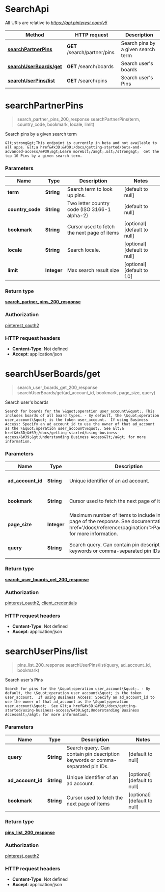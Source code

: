 # SearchApi

All URIs are relative to *https://api.pinterest.com/v5*

| Method | HTTP request | Description |
|------------- | ------------- | -------------|
| [**searchPartnerPins**](SearchApi.md#searchPartnerPins) | **GET** /search/partner/pins | Search pins by a given search term |
| [**searchUserBoards/get**](SearchApi.md#searchUserBoards/get) | **GET** /search/boards | Search user&#39;s boards |
| [**searchUserPins/list**](SearchApi.md#searchUserPins/list) | **GET** /search/pins | Search user&#39;s Pins |


<a name="searchPartnerPins"></a>
# **searchPartnerPins**
> search_partner_pins_200_response searchPartnerPins(term, country\_code, bookmark, locale, limit)

Search pins by a given search term

    &lt;strong&gt;This endpoint is currently in beta and not available to all apps. &lt;a href&#x3D;&#39;/docs/getting-started/beta-and-advanced-access/&#39;&gt;Learn more&lt;/a&gt;.&lt;/strong&gt;  Get the top 10 Pins by a given search term.

### Parameters

|Name | Type | Description  | Notes |
|------------- | ------------- | ------------- | -------------|
| **term** | **String**| Search term to look up pins. | [default to null] |
| **country\_code** | **String**| Two letter country code (ISO 3166-1 alpha-2) | [default to null] |
| **bookmark** | **String**| Cursor used to fetch the next page of items | [optional] [default to null] |
| **locale** | **String**| Search locale. | [optional] [default to null] |
| **limit** | **Integer**| Max search result size | [optional] [default to 10] |

### Return type

[**search_partner_pins_200_response**](../Models/search_partner_pins_200_response.md)

### Authorization

[pinterest_oauth2](../README.md#pinterest_oauth2)

### HTTP request headers

- **Content-Type**: Not defined
- **Accept**: application/json

<a name="searchUserBoards/get"></a>
# **searchUserBoards/get**
> search_user_boards_get_200_response searchUserBoards/get(ad\_account\_id, bookmark, page\_size, query)

Search user&#39;s boards

    Search for boards for the \&quot;operation user_account\&quot;. This includes boards of all board types. - By default, the \&quot;operation user_account\&quot; is the token user_account.  If using Business Access: Specify an ad_account_id to use the owner of that ad_account as the \&quot;operation user_account\&quot;. See &lt;a href&#x3D;&#39;/docs/getting-started/using-business-access/&#39;&gt;Understanding Business Access&lt;/a&gt; for more information.

### Parameters

|Name | Type | Description  | Notes |
|------------- | ------------- | ------------- | -------------|
| **ad\_account\_id** | **String**| Unique identifier of an ad account. | [optional] [default to null] |
| **bookmark** | **String**| Cursor used to fetch the next page of items | [optional] [default to null] |
| **page\_size** | **Integer**| Maximum number of items to include in a single page of the response. See documentation on &lt;a href&#x3D;&#39;/docs/reference/pagination/&#39;&gt;Pagination&lt;/a&gt; for more information. | [optional] [default to 25] |
| **query** | **String**| Search query. Can contain pin description keywords or comma-separated pin IDs. | [optional] [default to null] |

### Return type

[**search_user_boards_get_200_response**](../Models/search_user_boards_get_200_response.md)

### Authorization

[pinterest_oauth2](../README.md#pinterest_oauth2), [client_credentials](../README.md#client_credentials)

### HTTP request headers

- **Content-Type**: Not defined
- **Accept**: application/json

<a name="searchUserPins/list"></a>
# **searchUserPins/list**
> pins_list_200_response searchUserPins/list(query, ad\_account\_id, bookmark)

Search user&#39;s Pins

    Search for pins for the \&quot;operation user_account\&quot;. - By default, the \&quot;operation user_account\&quot; is the token user_account.  If using Business Access: Specify an ad_account_id to use the owner of that ad_account as the \&quot;operation user_account\&quot;. See &lt;a href&#x3D;&#39;/docs/getting-started/using-business-access/&#39;&gt;Understanding Business Access&lt;/a&gt; for more information.

### Parameters

|Name | Type | Description  | Notes |
|------------- | ------------- | ------------- | -------------|
| **query** | **String**| Search query. Can contain pin description keywords or comma-separated pin IDs. | [default to null] |
| **ad\_account\_id** | **String**| Unique identifier of an ad account. | [optional] [default to null] |
| **bookmark** | **String**| Cursor used to fetch the next page of items | [optional] [default to null] |

### Return type

[**pins_list_200_response**](../Models/pins_list_200_response.md)

### Authorization

[pinterest_oauth2](../README.md#pinterest_oauth2)

### HTTP request headers

- **Content-Type**: Not defined
- **Accept**: application/json


